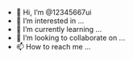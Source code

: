 - 👋 Hi, I’m @12345667ui
- 👀 I’m interested in ...
- 🌱 I’m currently learning ...
- 💞️ I’m looking to collaborate on ...
- 📫 How to reach me ...

<!---
12345667ui/12345667ui is a ✨ special ✨ repository because its `README.md` (this file) appears on your GitHub profile.
You can click the Preview link to take a look at your changes.
--->
